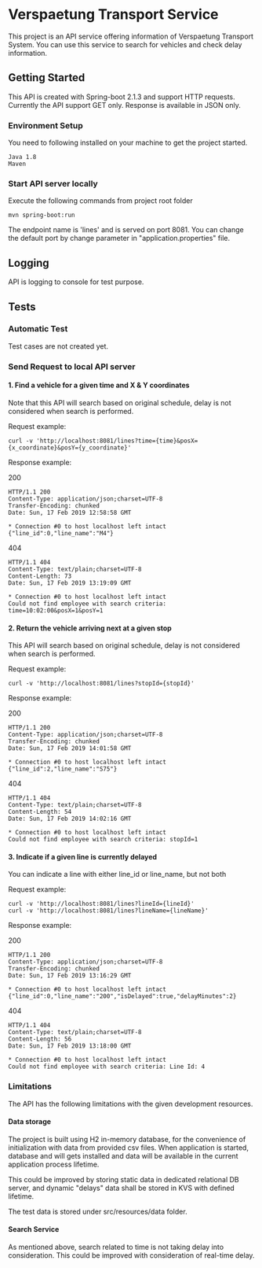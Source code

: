 # Verspaetung Transport Service
This project is an API service offering information of Verspaetung Transport System. You can use this service to search for vehicles and check delay information.

## Getting Started
This API is created with Spring-boot 2.1.3 and support HTTP requests. Currently the API support GET only. Response is available in JSON only.

### Environment Setup  
You need to following installed on your machine to get the project started.
```
Java 1.8
Maven
```

### Start API server locally  
Execute the following commands from project root folder
```
mvn spring-boot:run
```
The endpoint name is 'lines' and is served on port 8081. You can change the default port by change parameter in "application.properties" file.

## Logging
API is logging to console for test purpose.

## Tests
### Automatic Test
Test cases are not created yet.

### Send Request to local API server  
#### 1. Find a vehicle for a given time and X & Y coordinates
Note that this API will search based on original schedule, delay is not considered when search is performed.

Request example:
```
curl -v 'http://localhost:8081/lines?time={time}&posX={x_coordinate}&posY={y_coordinate}'  

```

Response example:  

200
```
HTTP/1.1 200 
Content-Type: application/json;charset=UTF-8
Transfer-Encoding: chunked
Date: Sun, 17 Feb 2019 12:58:58 GMT

* Connection #0 to host localhost left intact
{"line_id":0,"line_name":"M4"}
```

404

```
HTTP/1.1 404 
Content-Type: text/plain;charset=UTF-8
Content-Length: 73
Date: Sun, 17 Feb 2019 13:19:09 GMT

* Connection #0 to host localhost left intact
Could not find employee with search criteria: time=10:02:00&posX=1&posY=1
```

#### 2. Return the vehicle arriving next at a given stop
This API will search based on original schedule, delay is not considered when search is performed.

Request example:
```
curl -v 'http://localhost:8081/lines?stopId={stopId}'
```

Response example:

200

```
HTTP/1.1 200 
Content-Type: application/json;charset=UTF-8
Transfer-Encoding: chunked
Date: Sun, 17 Feb 2019 14:01:58 GMT

* Connection #0 to host localhost left intact
{"line_id":2,"line_name":"S75"}
```

404
```
HTTP/1.1 404 
Content-Type: text/plain;charset=UTF-8
Content-Length: 54
Date: Sun, 17 Feb 2019 14:02:16 GMT

* Connection #0 to host localhost left intact
Could not find employee with search criteria: stopId=1
```

#### 3. Indicate if a given line is currently delayed
You can indicate a line with either line_id or line_name, but not both

Request example:
```
curl -v 'http://localhost:8081/lines?lineId={lineId}'
curl -v 'http://localhost:8081/lines?lineName={lineName}'
```
Response example:  

200
```
HTTP/1.1 200 
Content-Type: application/json;charset=UTF-8
Transfer-Encoding: chunked
Date: Sun, 17 Feb 2019 13:16:29 GMT

* Connection #0 to host localhost left intact
{"line_id":0,"line_name":"200","isDelayed":true,"delayMinutes":2}
```
404 
```
HTTP/1.1 404 
Content-Type: text/plain;charset=UTF-8
Content-Length: 56
Date: Sun, 17 Feb 2019 13:18:00 GMT

* Connection #0 to host localhost left intact
Could not find employee with search criteria: Line Id: 4
```

### Limitations
The API has the following limitations with the given development resources.

#### Data storage
The project is built using H2 in-memory database, for the convenience of initialization with data from provided csv files. When application is started, database and will gets installed and data will be available in the current application process lifetime. 

This could be improved by storing static data in dedicated relational DB server, and dynamic "delays" data shall be stored in KVS with defined lifetime.

The test data is stored under src/resources/data folder.

#### Search Service
As mentioned above, search related to time is not taking delay into consideration. This could be improved with consideration of real-time delay.
